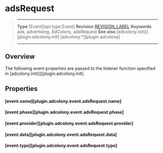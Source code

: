 # adsRequest

> --------------------- ------------------------------------------------------------------------------------------
> __Type__              [Event][api.type.Event]
> __Revision__          [REVISION_LABEL](REVISION_URL)
> __Keywords__          ads, advertising, AdColony, adsRequest
> __See also__			[adcolony.init()][plugin.adcolony.init]
>						[adcolony.*][plugin.adcolony]
> --------------------- ------------------------------------------------------------------------------------------

## Overview

The following event properties are passed to the listener function specified in [adcolony.init()][plugin.adcolony.init].


## Properties

#### [event.name][plugin.adcolony.event.adsRequest.name]

#### [event.phase][plugin.adcolony.event.adsRequest.phase]

#### [event.provider][plugin.adcolony.event.adsRequest.provider]

#### [event.data][plugin.adcolony.event.adsRequest.data]

#### [event.type][plugin.adcolony.event.adsRequest.type]
